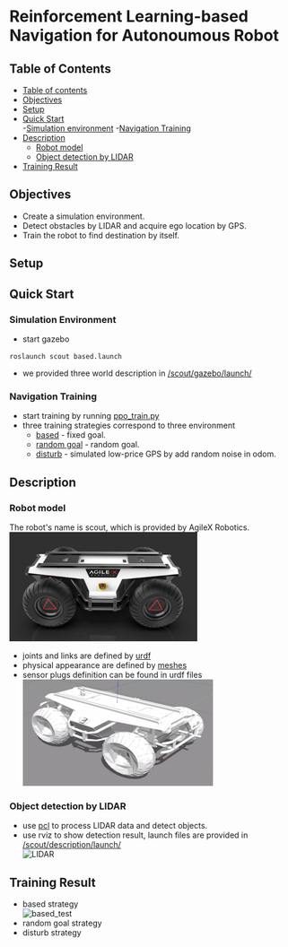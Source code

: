 # Reinforcement Learning-based Navigation for Autonoumous Robot

## Table of Contents  
- [Table of contents](#table-of-contents)  
- [Objectives](#objectives)  
- [Setup](#setup)  
- [Quick Start](#quick-start)  
   -[Simulation environment](#simulation-environment)
   -[Navigation Training](#navigation-training)
- [Description](#description)  
   - [Robot model](#robot-model)
   - [Object detection by LIDAR](#object-detection-by-LIDAR)  
- [Training Result](#training-result)

## Objectives  
- Create a simulation environment.
- Detect obstacles by LIDAR and acquire ego location by GPS.
- Train the robot to find destination by itself.

## Setup  

## Quick Start
### Simulation Environment  
- start gazebo
```
roslaunch scout based.launch
```
- we provided three world description in [/scout/gazebo/launch/](/scout/gazebo/launch/)  
### Navigation Training
- start training by running [ppo_train.py](/scout/src/based/ppo_train.py)
- three training strategies correspond to three environment  
   - [based](/scout/src/based/) - fixed goal.  
   - [random goal](/scout/src/random_goal/) - random goal.  
   - [disturb](/scout/src/disturb/) - simulated low-price GPS by add random noise in odom.  

## Description
### Robot model
The robot's name is scout, which is provided by AgileX Robotics.  
![real model](./img/scout_real.png)  
- joints and links are defined by [urdf](/scout/description/urdf/)
- physical appearance  are defined by [meshes](/scout/description/meshes/)
- sensor plugs definition can be found in urdf files  
![virtual_model](./img/scout_vir.png)  

### Object detection by LIDAR  
- use [pcl](./vlp_fir/) to process LIDAR data and detect objects.  
- use rviz to show detection result, launch files are provided in [/scout/description/launch/](./scout/description/launch/)  
![LIDAR](./img/LIDAR.gif)  
   
## Training Result
- based strategy  
![based_test](./img/based_dem.gif)  
- random goal strategy  
- disturb strategy  

